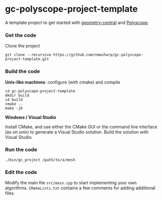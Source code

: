 # gc-polyscope-project-template
A template project to get started with [geometry-central](http://geometry-central.net/) and [Polyscope](http://polyscope.run/).


### Get the code
Clone the project 
```
git clone --recursive https://github.com/nmwsharp/gc-polyscope-project-template.git
```

### Build the code

**Unix-like machines**: configure (with cmake) and compile
```
cd gc-polyscope-project-template
mkdir build
cd build
cmake ..
make -j6
```

**Windows / Visual Studio**

Install CMake, and use either the CMake GUI or the command line interface (as on unix) to generate a Visual Studio solution.  Build the solution with Visual Studio.

### Run the code
```
./bin/gc_project /path/to/a/mesh
```

### Edit the code

Modify the main file `src/main.cpp` to start implementing your own algorithms. `CMakeLists.txt` contains a few comments for adding additional files.  

